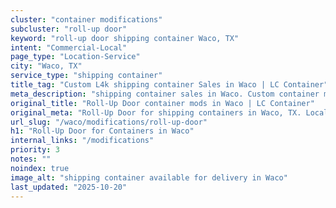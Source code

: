 ```yaml
---
cluster: "container modifications"
subcluster: "roll-up door"
keyword: "roll-up door shipping container Waco, TX"
intent: "Commercial-Local"
page_type: "Location-Service"
city: "Waco, TX"
service_type: "shipping container"
title_tag: "Custom L4k shipping container Sales in Waco | LC Container"
meta_description: "shipping container sales in Waco. Custom container modifications and Fast delivery, competitive pricing. Serving modifications area. Quote ID: MEY. Call (214) 524-4168 for your free quote today."
original_title: "Roll-Up Door container mods in Waco | LC Container"
original_meta: "Roll-Up Door for shipping containers in Waco, TX. Local fabrication & pro install. LC Container — Since 2003. Get a quote."
url_slug: "/waco/modifications/roll-up-door"
h1: "Roll-Up Door for Containers in Waco"
internal_links: "/modifications"
priority: 3
notes: ""
noindex: true
image_alt: "shipping container available for delivery in Waco"
last_updated: "2025-10-20"
---
```


<!-- TODO: Add unique city/inventory copy, images, and internal links here. -->
